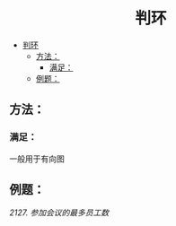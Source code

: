 <!--
 * @Description: 
 * @Author: shadow221213
 * @Date: 2023-11-01 13:56:45
 * @LastEditTime: 2023-11-01 14:41:26
-->
# <div align="center">判环</div>

<!-- TOC -->

- [判环](#判环)
  - [方法：](#方法)
    - [满足：](#满足)
  - [例题：](#例题)

<!-- /TOC -->

## 方法：

### 满足：
一般用于有向图

## 例题：
*2127. 参加会议的最多员工数*